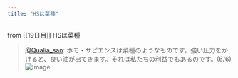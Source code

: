```yaml
---
title: "HSは菜種"
---
```


from [[19日目]]
HSは菜種
> [@Qualia_san](https://twitter.com/Qualia_san/status/1592179588813455360?s=20&t=kJii9tGR4rIPzaJmFTNOfQ): ホモ・サピエンスは菜種のようなものです。強い圧力をかけると、良い油が出てきます。それは私たちの利益でもあるのです。(6/6)
> ![image](https://pbs.twimg.com/media/FhiOzsAVUAERUJj.png)

